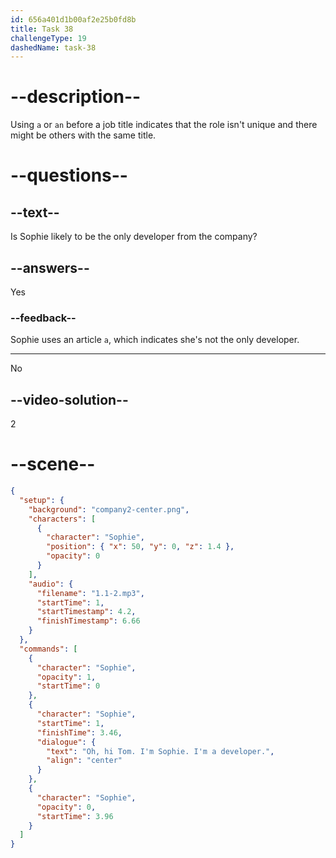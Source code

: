```yaml
---
id: 656a401d1b00af2e25b0fd8b
title: Task 38
challengeType: 19
dashedName: task-38
---
```


<!--
AUDIO REFERENCE:
Sophie: Oh, hi Tom. I'm Sophie. I'm a developer.
-->

# --description--

Using `a` or `an` before a job title indicates that the role isn't unique and there might be others with the same title.

# --questions--

## --text--

Is Sophie likely to be the only developer from the company?

## --answers--

Yes

### --feedback--

Sophie uses an article `a`, which indicates she's not the only developer.

---

No

## --video-solution--

2

# --scene--

```json
{
  "setup": {
    "background": "company2-center.png",
    "characters": [
      {
        "character": "Sophie",
        "position": { "x": 50, "y": 0, "z": 1.4 },
        "opacity": 0
      }
    ],
    "audio": {
      "filename": "1.1-2.mp3",
      "startTime": 1,
      "startTimestamp": 4.2,
      "finishTimestamp": 6.66
    }
  },
  "commands": [
    {
      "character": "Sophie",
      "opacity": 1,
      "startTime": 0
    },
    {
      "character": "Sophie",
      "startTime": 1,
      "finishTime": 3.46,
      "dialogue": {
        "text": "Oh, hi Tom. I'm Sophie. I'm a developer.",
        "align": "center"
      }
    },
    {
      "character": "Sophie",
      "opacity": 0,
      "startTime": 3.96
    }
  ]
}
```
